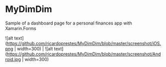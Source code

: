 # MyDimDim

Sample of a dashboard page for a personal finances app with Xamarin.Forms

![alt text](https://github.com/ricardoprestes/MyDimDim/blob/master/screenshot/iOS.png | width=300) | ![alt text](https://github.com/ricardoprestes/MyDimDim/blob/master/screenshot/Android.jpg | width=300)
